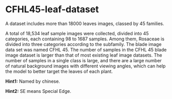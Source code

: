 # CFHL45-leaf-dataset
A dataset includes more than 18000 leaves images, classed by 45 families.

A total of 18,534 leaf sample images were collected, divided into 45 categories, each containing 98 to 1687 samples. Among them, Rosaceae is divided into three categories according to the subfamily. The blade image data set was named CFHL 45. The number of samples in the CFHL 45 blade image dataset is larger than that of most existing leaf image datasets. The number of samples in a single class is large, and there are a large number of natural background images with different viewing angles, which can help the model to better target the leaves of each plant.

**Hint1:** Named by chinese. 

**Hint2:** SE means Special Edge.
